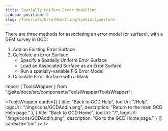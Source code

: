 ```yaml
---
title: Spatially Uniform Error Modelling
sidebar_position: 2
slug: /Tutorials/ErrorModelling/spatiallyuniform
---
```


There are three methods for associating an error model (or surface), with a DEM survey in GCD:

1. Add an Existing Error Surface
2. Calculate an Error Surface
   - Specify a Spatially Uniform Error Surface
   - Load an Associated Surface as an Error Surface
   - Run a spatially-variable FIS Error Model
3. Calculate Error Surface with a Mask

import { ToolsWrapper } from "@site/docs/src/components/ToolsWrapper/ToolsWrapper";

<ToolsWrapper
  cards={[
	{
	  title: "Back to GCD Help",
	  toolUrl: "/Help",
	  logoUrl: "/img/icons/GCDAddIn.png",
	  description: "Return to the main GCD Help page."
	},
	{
	  title: "Back to GCD Home",
	  toolUrl: "/",
	  logoUrl: "/img/icons/GCDAddIn.png",
	  description: "Go to the GCD Home page."
	}
  ]}
  cardsize="sm"
/>
/>